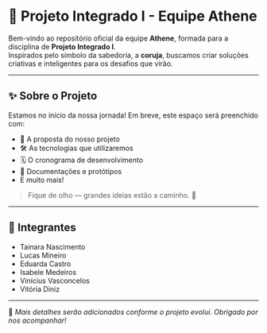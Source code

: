 # 🦉 Projeto Integrado I - Equipe Athene

Bem-vindo ao repositório oficial da equipe **Athene**, formada para a disciplina de **Projeto Integrado I**.  
Inspirados pelo símbolo da sabedoria, a **coruja**, buscamos criar soluções criativas e inteligentes para os desafios que virão.

---

## ✨ Sobre o Projeto

Estamos no início da nossa jornada! Em breve, este espaço será preenchido com:

- 📌 A proposta do nosso projeto  
- 🛠️ As tecnologias que utilizaremos  
- 🗓️ O cronograma de desenvolvimento  
- 📄 Documentações e protótipos  
- E muito mais!

> Fique de olho — grandes ideias estão a caminho. 👀

---

## 👥 Integrantes

- Tainara Nascimento  
- Lucas Mineiro  
- Eduarda Castro  
- Isabele Medeiros  
- Vinícius Vasconcelos  
- Vitória Diniz

---

📌 *Mais detalhes serão adicionados conforme o projeto evolui. Obrigado por nos acompanhar!*